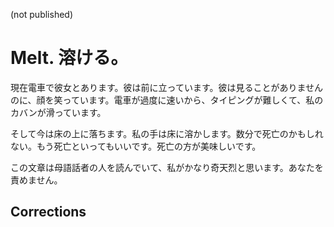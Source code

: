 (not published)

# Melt. 溶ける。

現在電車で彼女とあります。彼は前に立っています。彼は見ることがありませんのに、顔を笑っています。電車が過度に速いから、タイピングが難しくて、私のカバンが滑っています。

そして今は床の上に落ちます。私の手は床に溶かします。数分で死亡のかもしれない。もう死亡といってもいいです。死亡の方が美味しいです。

この文章は母語話者の人を読んでいて、私がかなり奇天烈と思います。あなたを責めません。

## Corrections

